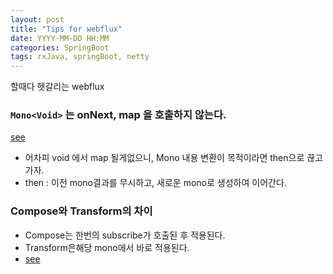 ```yaml
---
layout: post
title: "Tips for webflux"
date: YYYY-MM-DD HH:MM
categories: SpringBoot
tags: rxJava, springBoot, netty
---
```


할때다 헷갈리는 webflux

### `Mono<Void>` 는 onNext, map 을 호출하지 않는다.
[see](https://github.com/reactor/reactor-core/issues/1467)

- 어차피 void 에서 map 될게없으니, Mono 내용 변환이 목적이라면 then으로 끊고가자.
- then : 이전 mono결과를 무시하고, 새로운 mono로 생성하여 이어간다.

### Compose와 Transform의 차이
- Compose는 한번의 subscribe가 호출된 후 적용된다.
- Transform은해당 mono에서 바로 적용된다.
- [see](https://stackoverflow.com/questions/47348706/compose-vs-transform-vs-as-vs-map-in-flux-and-mono/48203265#48203265)